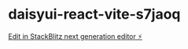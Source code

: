 # daisyui-react-vite-s7jaoq

[Edit in StackBlitz next generation editor ⚡️](https://stackblitz.com/~/github.com/p1xlized/daisyui-react-vite-s7jaoq)